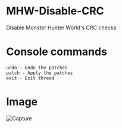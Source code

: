 # MHW-Disable-CRC

Disable Monster Hunter World's CRC checks

# Console commands
```
undo - Undo the patches
patch - Apply the patches
exit - Exit thread
```

# Image
![Capture](https://github.com/Medicine-Seller/MHW-Disable-CRC/assets/99617740/e1fe95a1-47b5-4880-8caa-ea46cf2a35c9)
